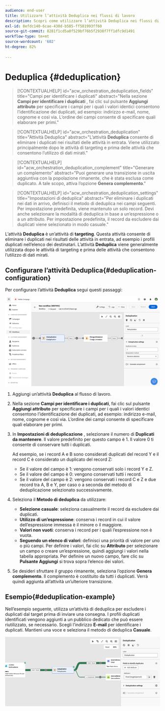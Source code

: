 ```yaml
---
audience: end-user
title: Utilizzare l’attività Deduplica nei flussi di lavoro
description: Scopri come utilizzare l’attività Deduplica nei flussi di lavoro
exl-id: 8efdc140-6cae-430d-b585-ff581993ff60
source-git-commit: 8281f1cd5a8f529bf76b5f2938f7ff1dfc9d1491
workflow-type: tm+mt
source-wordcount: '602'
ht-degree: 82%

---
```


# Deduplica {#deduplication}

>[!CONTEXTUALHELP]
>id="acw_orchestration_deduplication_fields"
>title="Campi per identificare i duplicati"
>abstract="Nella sezione **Campi per identificare i duplicati** , fai clic sul pulsante **Aggiungi attributo** per specificare i campi per i quali i valori identici consentono l’identificazione dei duplicati, ad esempio: indirizzo e-mail, nome, cognome e così via. L’ordine dei campi consente di specificare quali elaborare per primi."

>[!CONTEXTUALHELP]
>id="acw_orchestration_deduplication"
>title="Attività Deduplica"
>abstract="L’attività **Deduplica** consente di eliminare i duplicati nei risultati delle attività in entrata. Viene utilizzato principalmente dopo le attività di targeting e prima delle attività che consentono l’utilizzo di dati mirati."

>[!CONTEXTUALHELP]
>id="acw_orchestration_deduplication_complement"
>title="Generare un complemento"
>abstract="Puoi generare una transizione in uscita aggiuntiva con la popolazione rimanente, che è stata esclusa come duplicato. A tale scopo, attiva l’opzione **Genera complemento**."

>[!CONTEXTUALHELP]
>id="acw_orchestration_deduplication_settings"
>title="Impostazioni di deduplica"
>abstract="Per eliminare i duplicati nei dati in arrivo, definisci il metodo di deduplica nei campi seguenti. Per impostazione predefinita, viene mantenuto un solo record. Devi anche selezionare la modalità di deduplica in base a un’espressione o a un attributo. Per impostazione predefinita, il record da escludere dai duplicati viene selezionato in modo casuale."

L’attività **Deduplica** è un’attività di **targeting**. Questa attività consente di eliminare i duplicati nei risultati delle attività in entrata, ad esempio i profili duplicati nell’elenco dei destinatari. L’attività **Deduplica** viene generalmente utilizzata dopo le attività di targeting e prima delle attività che consentono l’utilizzo di dati mirati.

## Configurare l’attività Deduplica{#deduplication-configuration}

Per configurare l’attività **Deduplica** segui questi passaggi:

![](../assets/workflow-deduplication.png)

1. Aggiungi un’attività **Deduplica** al flusso di lavoro.

1. Nella sezione **Campi per identificare i duplicati**, fai clic sul pulsante **Aggiungi attributo** per specificare i campi per i quali i valori identici consentono l’identificazione dei duplicati, ad esempio: indirizzo e-mail, nome, cognome e così via. L’ordine dei campi consente di specificare quali elaborare per primi.

1. In **Impostazioni di deduplicazione** , selezionare il numero di **Duplicati da mantenere**. Il valore predefinito per questo campo è 1. Il valore 0 ti consente di conservare tutti i duplicati.

   Ad esempio, se i record A e B sono considerati duplicati del record Y e il record C è considerato un duplicato del record Z:

   * Se il valore del campo è 1: vengono conservati solo i record Y e Z.
   * Se il valore del campo è 0: vengono conservati tutti i record.
   * Se il valore del campo è 2: vengono conservati i record C e Z e due record tra A, B e Y, per caso o a seconda del metodo di deduplicazione selezionato successivamente.

1. Seleziona il **Metodo di deduplica** da utilizzare:

   * **Selezione casuale**: seleziona casualmente il record da escludere dai duplicati.
   * **Utilizzo di un’espressione**: conserva i record in cui il valore dell’espressione immessa è il minore o il maggiore.
   * **Valori non vuoti**: conserva i record per i quali l’espressione non è vuota.
   * **Seguendo un elenco di valori**: definisci una priorità di valore per uno o più campi. Per definire i valori, fai clic su **Attributo** per selezionare un campo o creare un’espressione, quindi aggiungi i valori nella tabella appropriata. Per definire un nuovo campo, fare clic su **Pulsante Aggiungi** si trova sopra l’elenco dei valori.

1. Se desideri sfruttare il gruppo rimanente, seleziona l’opzione **Genera complemento**. Il complemento è costituito da tutti i duplicati. Verrà quindi aggiunta all’attività un’ulteriore transizione.

## Esempio{#deduplication-example}

Nell’esempio seguente, utilizza un’attività di deduplica per escludere i duplicati dal target prima di inviare una consegna. I profili duplicati identificati vengono aggiunti a un pubblico dedicato che può essere riutilizzato, se necessario. Scegli l’indirizzo **E-mail** per identificare i duplicati. Mantieni una voce e seleziona il metodo di deduplica **Casuale**.

![](../assets/workflow-deduplication-example.png)
